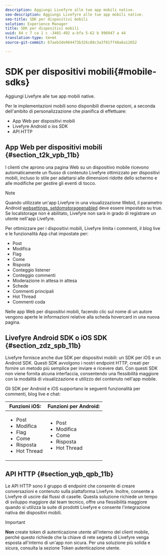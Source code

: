```yaml
---
description: Aggiungi Livefyre alle tue app mobili native.
seo-description: Aggiungi Livefyre alle tue app mobili native.
seo-title: SDK per dispositivi mobili
solution: Experience Manager
title: SDK per dispositivi mobili
uuid: 84 c 7 ca 1 c -3401-492 a-bfa 5-62 b 996947 a 44
translation-type: tm+mt
source-git-commit: 67aeb3de964473b326c88c3a3f81ff48a6a12652

---
```



# SDK per dispositivi mobili{#mobile-sdks}

Aggiungi Livefyre alle tue app mobili native.

Per le implementazioni mobili sono disponibili diverse opzioni, a seconda dell&#39;ambito di personalizzazione che pianifica di effettuare:

* App Web per dispositivi mobili
* Livefyre Android o ios SDK
* API HTTP

## App Web per dispositivi mobili {#section_t2k_vpb_11b}

I clienti che aprono una pagina Web su un dispositivo mobile ricevono automaticamente un flusso di contenuto Livefyre ottimizzato per dispositivi mobili, incluso lo stile per adattarsi alle dimensioni ridotte dello schermo e alle modifiche per gestire gli eventi di tocco.

>[!NOTE]
>
>Quando utilizzate un&#39;app Livefyre in una visualizzazione Webid, il parametro Android [websettings. setdomstorageenabled](https://developer.android.com/reference/android/webkit/WebSettings.html) deve essere impostato su true. Se localstorage non è abilitato, Livefyre non sarà in grado di registrare un utente nell&#39;app Livefyre.

Per ottimizzare per i dispositivi mobili, Livefyre limita i commenti, il blog live e le funzionalità App chat impostate per:

* Post
* Modifica
* Flag
* Come
* Risposta
* Conteggio listener
* Conteggio commenti
* Moderazione in attesa in attesa
* Schede
* Commenti principali
* Hot Thread
* Commenti coda

Nelle app Web per dispositivi mobili, facendo clic sul nome di un autore vengono aperte le informazioni relative alla scheda hovercard in una nuova pagina.

## Livefyre Android SDK o iOS SDK {#section_zdz_spb_11b}

Livefyre fornisce anche due SDK per dispositivi mobili: un SDK per iOS e un Android SDK. Questi SDK avvolgono i nostri endpoint HTTP, creati per fornire un metodo più semplice per inviare e ricevere dati. Con questi SDK non viene fornita alcuna interfaccia, consentendo una flessibilità maggiore con la modalità di visualizzazione e utilizzo del contenuto nell&#39;app mobile.

Gli SDK per Android e iOS supportano le seguenti funzionalità per commenti, blog live e chat:

| Funzioni iOS: | Funzioni per Android: |
|--- |--- |
| <ul><li> Post </li><li>Modifica </li><li>Flag </li><li>Come </li><li>Risposta </li><li>Hot Thread</li></ul> | <ul><li>Post </li><li>Modifica </li><li>Come </li><li>Risposta </li><li>Hot Thread</li></ul> |

## API HTTP {#section_yqb_qpb_11b}

Le API HTTP sono il gruppo di endpoint che consente di creare conversazioni e contenuto sulla piattaforma Livefyre. Inoltre, consente a Livefyre di uscire dai flussi di caselle. Questa soluzione richiede un tempo di sviluppo maggiore dal team tecnico, offre una flessibilità maggiore quando si utilizza la suite di prodotti Livefyre e consente l&#39;integrazione nativa dei dispositivi mobili.

>[!IMPORTANT]
>
>**Non** create token di autenticazione utente all&#39;interno del client mobile, perché questo richiede che la chiave di rete segreta di Livefyre venga esposta all&#39;interno di un&#39;app non sicura. Per una soluzione più solida e sicura, consulta la sezione Token autenticazione utente.

